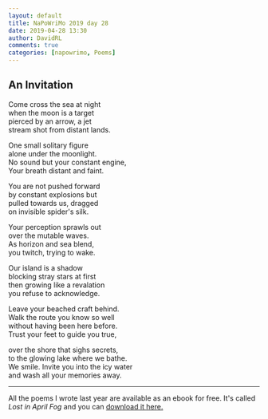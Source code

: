 ```yaml
---  
layout: default  
title: NaPoWriMo 2019 day 28  
date: 2019-04-28 13:30  
author: DavidRL  
comments: true  
categories: [napowrimo, Poems]  
---  
```

<!-- wp:heading -->  
<h2>An Invitation</h2>  
<!-- /wp:heading -->  

<!-- wp:paragraph -->  
<p>Come cross the sea at night<br />  
when the moon is a target<br />  
pierced by an arrow, a jet<br />  
stream shot from distant lands.</p>  
<!-- /wp:paragraph -->  

<!-- wp:paragraph -->  
<p>One small solitary figure<br /> alone under the moonlight.<br /> No sound but your constant engine,<br /> Your breath distant and faint.</p>  
<!-- /wp:paragraph -->  

<!-- wp:paragraph -->  
<p>You are not pushed forward<br /> by constant explosions but<br /> pulled towards us, dragged<br /> on invisible spider's silk.</p>  
<!-- /wp:paragraph -->  

<!-- wp:paragraph -->  
<p>Your perception sprawls out<br />  
over the mutable waves.<br />  
As horizon and sea blend,<br />  
you twitch, trying to wake.</p>  
<!-- /wp:paragraph -->  

<!-- wp:paragraph -->  
<p>Our island is a shadow<br />  
blocking stray stars at first<br />  
then growing like a revalation<br />  
you refuse to acknowledge.</p>  
<!-- /wp:paragraph -->  

<!-- wp:paragraph -->  
<p>Leave your beached craft behind.<br />  
Walk the route you know so well<br />  
without having been here before.<br />  
Trust your feet to guide you true,</p>  
<!-- /wp:paragraph -->  

<!-- wp:paragraph -->  
<p>over the shore that sighs secrets,<br />  
to the glowing lake where we bathe.<br />  
We smile. Invite you into the icy water<br />  
and wash all your memories away.</p>  
<!-- /wp:paragraph -->  
<hr>
<p>All the poems I wrote last year are available as an ebook for free. It's called <em>Lost in April Fog </em>and you can <a href="/aprilfog/">download it here. </a></p>  
